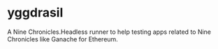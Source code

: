 # yggdrasil
A Nine Chronicles.Headless runner to help testing apps related to Nine Chronicles like Ganache for Ethereum.
